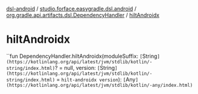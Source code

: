 [dsl-android](../../index.md) / [studio.forface.easygradle.dsl.android](../index.md) / [org.gradle.api.artifacts.dsl.DependencyHandler](index.md) / [hiltAndroidx](./hilt-androidx.md)

# hiltAndroidx

``fun DependencyHandler.hiltAndroidx(moduleSuffix: `[`String`](https://kotlinlang.org/api/latest/jvm/stdlib/kotlin/-string/index.html)`? = null, version: `[`String`](https://kotlinlang.org/api/latest/jvm/stdlib/kotlin/-string/index.html)` = `hilt-androidx version`): `[`Any`](https://kotlinlang.org/api/latest/jvm/stdlib/kotlin/-any/index.html)`
